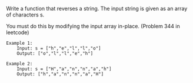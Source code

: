 Write a function that reverses a string. The input string is given as an array of characters s.

You must do this by modifying the input array in-place. (Problem 344 in leetcode)
```
Example 1:
    Input: s = ["h","e","l","l","o"]
    Output: ["o","l","l","e","h"]

Example 2:
    Input: s = ["H","a","n","n","a","h"]
    Output: ["h","a","n","n","a","H"]
```
